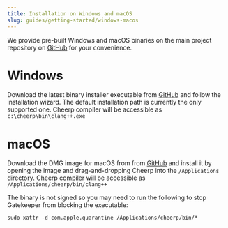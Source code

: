 ```yaml
---
title: Installation on Windows and macOS
slug: guides/getting-started/windows-macos
---
```


We provide pre-built Windows and macOS binaries on the main project repository on [GitHub](https://github.com/leaningtech/cheerp-meta/releases) for your convenience.

# Windows

Download the latest binary installer executable from [GitHub](https://github.com/leaningtech/cheerp-meta/releases) and follow the installation wizard. The default installation path is currently the only supported one. Cheerp compiler will be accessible as `c:\cheerp\bin\clang++.exe`

# macOS

Download the DMG image for macOS from from [GitHub](https://github.com/leaningtech/cheerp-meta/releases) and install it by opening the image and drag-and-dropping Cheerp into the `/Applications` directory. Cheerp compiler will be accessible as `/Applications/cheerp/bin/clang++`

The binary is not signed so you may need to run the following to stop Gatekeeper from blocking the executable:

```shell
sudo xattr -d com.apple.quarantine /Applications/cheerp/bin/*
```

